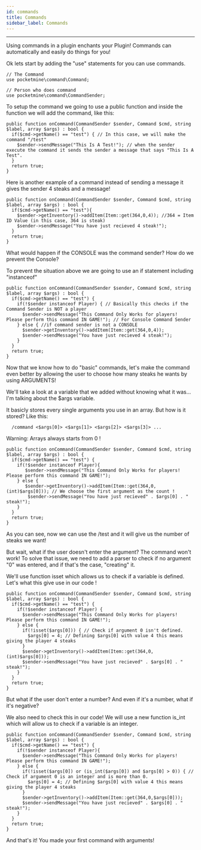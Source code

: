 ```yaml
---
id: commands
title: Commands
sidebar_label: Commands
---
```

___
Using commands in a plugin enchants your Plugin! Commands can automatically and easily do things for you!  

Ok lets start by adding the "use" statements for you can use commands.  
```
// The Command
use pocketmine\command\Command;
      
// Person who does command
use pocketmine\command\CommandSender;
```
To setup the command we going to use a public function and inside the function we will add the command, like this:
```
public function onCommand(CommandSender $sender, Command $cmd, string $label, array $args) : bool {
  if($cmd->getName() == "test") { // In this case, we will make the command "/test"
    $sender->sendMessage("This Is A Test!"); // when the sender execute the command it sends the sender a message that says "This Is A Test".
  }
  return true;
}
```
Here is another example of a command instead of sending a message it gives the sender 4 steaks and a message!
```
public function onCommand(CommandSender $sender, Command $cmd, string $label, array $args) : bool {
  if($cmd->getName() == "test"){
    $sender->getInventory()->addItem(Item::get(364,0,4)); //364 = Item ID Value (in this case, 364 is steak)
    $sender->sendMessage("You have just recieved 4 steak!");
  }
  return true;
}
```
What would happen if the CONSOLE was the command sender? How do we prevent the Console?  

To prevent the situation above we are going to use an if statement including "instanceof"  
```
public function onCommand(CommandSender $sender, Command $cmd, string $label, array $args) : bool {
  if($cmd->getName() == "test") {
    if(!$sender instanceof Player) { // Basically this checks if the Command Sender is NOT a player
      $sender->sendMessage("This Command Only Works for players! Please perform this command IN GAME!"); // For Console Command Sender
    } else { //if command sender is not a CONSOLE
      $sender->getInventory()->addItem(Item::get(364,0,4));
      $sender->sendMessage("You have just recieved 4 steak!");
    }
  }
  return true;
}
```
Now that we know how to do "basic" commands, let's make the command even better by allowing the user to choose how many steaks he wants by using ARGUMENTS!  

We'll take a look at a variable that we added without knowing what it was... I'm talking about the $args variable.  

It basicly stores every single arguments you use in an array. But how is it stored? Like this:
```
  /command <$args[0]> <$args[1]> <$args[2]> <$args[3]> ...
```    
Warning: Arrays always starts from 0 !
```
public function onCommand(CommandSender $sender, Command $cmd, string $label, array $args) : bool {
  if($cmd->getName() == "test") {
    if(!$sender instanceof Player){
       $sender->sendMessage("This Command Only Works for players! Please perform this command IN GAME!");
    } else {
       $sender->getInventory()->addItem(Item::get(364,0,(int)$args[0])); // We choose the first argument as the count !
        $sender->sendMessage("You have just recieved" . $args[0] . " steak!");
    }
  }
  return true;
}
```
As you can see, now we can use the /test <steaks number> and it will give us the number of steaks we want!  

But wait, what if the user doesn't enter the argument? The command won't work! To solve that issue, we need to add a parser to check if no argument "0" was entered, and if that's the case, "creating" it.  

We'll use function isset which allows us to check if a variable is defined. Let's what this give use in our code !  
```
public function onCommand(CommandSender $sender, Command $cmd, string $label, array $args) : bool {
  if($cmd->getName() == "test") {
    if(!$sender instanceof Player) {
      $sender->sendMessage("This Command Only Works for players! Please perform this command IN GAME!");
    } else {
      if(!isset($args[0])) { // Check if argument 0 isn't defined.
        $args[0] = 4; // Defining $args[0] with value 4 this means giving the player 4 steaks
      }
      $sender->getInventory()->addItem(Item::get(364,0,(int)$args[0]));
      $sender->sendMessage("You have just recieved" . $args[0] . " steak!");
    }
  }
  return true;
}
```
But what if the user don't enter a number? And even if it's a number, what if it's negative?  

We also need to check this in our code! We will use a new function is_int which will allow us to check if a variable is an integer.  
```
public function onCommand(CommandSender $sender, Command $cmd, string $label, array $args) : bool {
  if($cmd->getName() == "test") {
    if(!$sender instanceof Player){
      $sender->sendMessage("This Command Only Works for players! Please perform this command IN GAME!");
    } else {
      if(!isset($args[0]) or (is_int($args[0]) and $args[0] > 0)) { // Check if argument 0 is an integer and is more than 0.
        $args[0] = 4; // Defining $args[0] with value 4 this means giving the player 4 steaks
      }
      $sender->getInventory()->addItem(Item::get(364,0,$args[0]));
      $sender->sendMessage("You have just recieved" . $args[0] . " steak!");
    }
  }
  return true;
}
```
And that's it! You made your first command with arguments!

